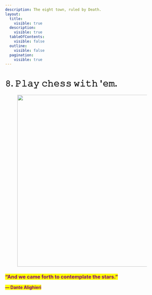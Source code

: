 ```yaml
---
description: The eight town, ruled by Death.
layout:
  title:
    visible: true
  description:
    visible: true
  tableOfContents:
    visible: false
  outline:
    visible: false
  pagination:
    visible: true
---
```


# 𝟾. 𝙿𝚕𝚊𝚢 𝚌𝚑𝚎𝚜𝚜 𝚠𝚒𝚝𝚑 '𝚎𝚖.

<figure><img src="../../../../../../../.gitbook/assets/pexels-btgl-♡-9570561.jpg" alt="" width="563"><figcaption></figcaption></figure>

### <mark style="color:purple;">“And we came forth to contemplate the stars.”</mark>&#x20;

<mark style="color:purple;">**― Dante Alighieri**</mark>
